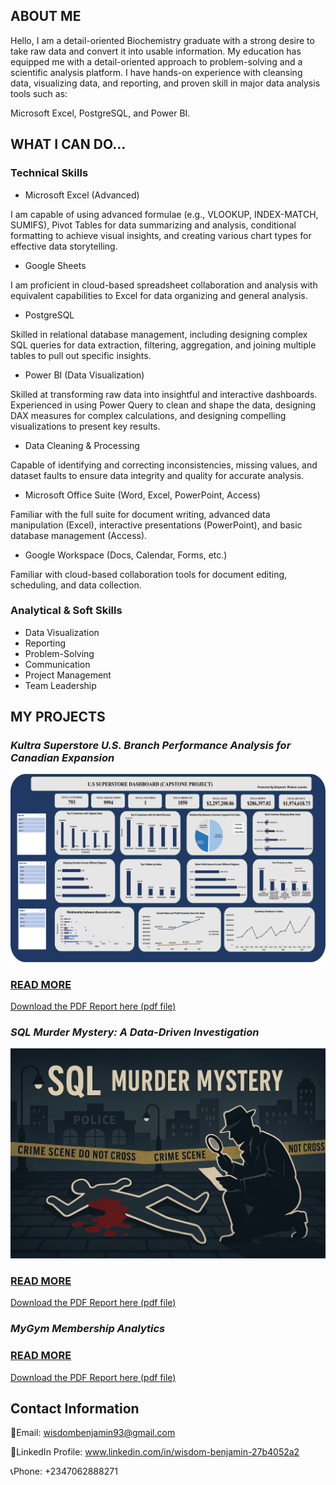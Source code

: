 
## ABOUT ME
Hello, I am a detail-oriented Biochemistry graduate with a strong desire to take raw data and convert it into usable information. My education has equipped me with a detail-oriented approach to problem-solving and a scientific analysis platform. I have hands-on experience with cleansing data, visualizing data, and reporting, and proven skill in major data analysis tools such as:

Microsoft Excel, PostgreSQL, and Power BI.


## WHAT I CAN DO...
### Technical Skills

* Microsoft Excel (Advanced)

I am capable of using advanced formulae (e.g., VLOOKUP, INDEX-MATCH, SUMIFS), Pivot Tables for data summarizing and analysis, conditional formatting to achieve visual insights, and creating various chart types for effective data storytelling.

* Google Sheets 

I am proficient in cloud-based spreadsheet collaboration and analysis with equivalent capabilities to Excel for data organizing and general analysis.

* PostgreSQL 

Skilled in relational database management, including designing complex SQL queries for data extraction, filtering, aggregation, and joining multiple tables to pull out specific insights.

* Power BI (Data Visualization) 

Skilled at transforming raw data into insightful and interactive dashboards. Experienced in using Power Query to clean and shape the data, designing DAX measures for complex calculations, and designing compelling visualizations to present key results.

* Data Cleaning & Processing 

Capable of identifying and correcting inconsistencies, missing values, and dataset faults to ensure data integrity and quality for accurate analysis.

* Microsoft Office Suite (Word, Excel, PowerPoint, Access) 

Familiar with the full suite for document writing, advanced data manipulation (Excel), interactive presentations (PowerPoint), and basic database management (Access).

* Google Workspace (Docs, Calendar, Forms, etc.) 

Familiar with cloud-based collaboration tools for document editing, scheduling, and data collection.


### Analytical & Soft Skills

* Data Visualization 
* Reporting 
* Problem-Solving 
* Communication 
* Project Management 
* Team Leadership


## MY PROJECTS

### *Kultra Superstore U.S. Branch Performance Analysis for Canadian Expansion*
![image](Picture1.png)
### [READ MORE](https://mavenanalytics.io/project/39826)
<a href="Benjamin W,L_U.S Superstore (Capstone Project).pdf">Download the PDF Report here (pdf file)</a> 


### *SQL Murder Mystery: A Data-Driven Investigation*
![image](1_UnAxT7FoWKPARLWcwquoNw[1].jpeg)
### [READ MORE](https://mavenanalytics.io/project/40007)
<a href="[Benjamin WL] SQL Murder Mystery Investigation.pdf">Download the PDF Report here (pdf file)</a> 


### *MyGym Membership Analytics*

### [READ MORE](https://mavenshowcase.com/project/52118)
<a href="">Download the PDF Report here (pdf file)</a> 


## Contact Information
📧Email: wisdombenjamin93@gmail.com

🔗LinkedIn Profile: www.linkedin.com/in/wisdom-benjamin-27b4052a2

📞Phone: +2347062888271 
